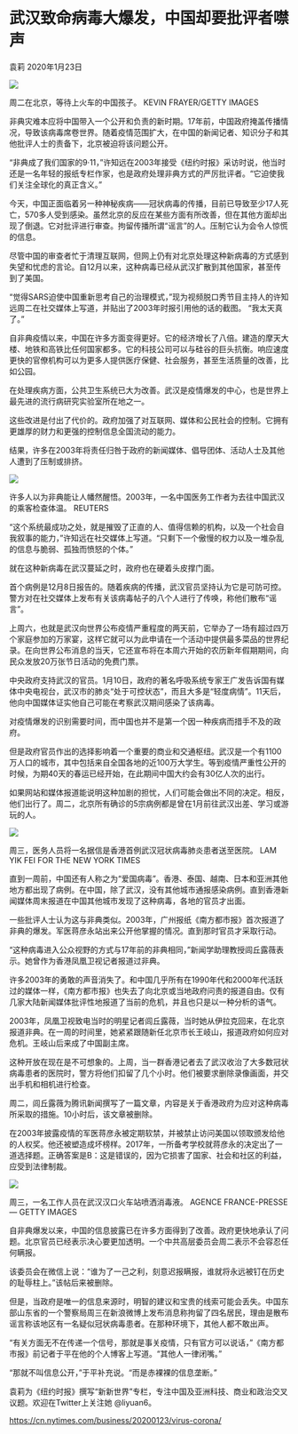 # 武汉致命病毒大爆发，中国却要批评者噤声

袁莉 2020年1月23日

![](https://static01.nyt.com/images/2020/01/22/business/22newworld01/merlin_167504928_7d74d205-3a0f-4098-9a0b-005f2ebb3004-master1050.jpg)

周二在北京，等待上火车的中国孩子。 KEVIN FRAYER/GETTY IMAGES

非典灾难本应将中国带入一个公开和负责的新时期。17年前，中国政府掩盖传播情况，导致该病毒席卷世界。随着疫情范围扩大，在中国的新闻记者、知识分子和其他批评人士的责备下，北京被迫将该问题公开。

“非典成了我们国家的9·11，”许知远在2003年接受《纽约时报》采访时说，他当时还是一名年轻的报纸专栏作家，也是政府处理非典方式的严厉批评者。“它迫使我们关注全球化的真正含义。”

今天，中国正面临着另一种神秘疾病——冠状病毒的传播，目前已导致至少17人死亡，570多人受到感染。虽然北京的反应在某些方面有所改善，但在其他方面却出现了倒退。它对批评进行审查。拘留传播所谓“谣言”的人。压制它认为会令人惊慌的信息。

尽管中国的审查者忙于清理互联网，但网上仍有对北京处理这种新病毒的方式感到失望和忧虑的言论。自12月以来，这种病毒已经从武汉扩散到其他国家，甚至传到了美国。

“觉得SARS迫使中国重新思考自己的治理模式，”现为视频脱口秀节目主持人的许知远周二在社交媒体上写道，并贴出了2003年时报引用他的话的截图。 “我太天真了。”

自非典疫情以来，中国在许多方面变得更好。它的经济增长了八倍。建造的摩天大楼、地铁和高铁比任何国家都多。它的科技公司可以与硅谷的巨头抗衡。响应速度更快的官僚机构可以为更多人提供医疗保健、社会服务，甚至生活质量的改善，比如公园。

在处理疾病方面，公共卫生系统已大为改善。武汉是疫情爆发的中心，也是世界上最先进的流行病研究实验室所在地之一。

这些改进是付出了代价的。政府加强了对互联网、媒体和公民社会的控制。它拥有更雄厚的财力和更强的控制信息全国流动的能力。

结果，许多在2003年将责任归咎于政府的新闻媒体、倡导团体、活动人士及其他人遭到了压制或排挤。

![](https://static01.nyt.com/images/2020/01/22/business/22newworld02/merlin_10781530_adf140ad-43a3-4a13-8917-7207fa4b7d20-master1050.jpg)

许多人以为非典能让人幡然醒悟。2003年，一名中国医务工作者为去往中国武汉的乘客检查体温。 REUTERS

“这个系统最成功之处，就是摧毁了正直的人、值得信赖的机构，以及一个社会自我叙事的能力，”许知远在社交媒体上写道。“只剩下一个傲慢的权力以及一堆杂乱的信息与脆弱、孤独而愤怒的个体。”

就在这种新病毒在武汉蔓延之时，政府也在硬着头皮撑门面。

首个病例是12月8日报告的。随着疾病的传播，武汉官员坚持认为它是可防可控。警方对在社交媒体上发布有关该病毒帖子的八个人进行了传唤，称他们散布“谣言”。

上周六，也就是武汉向世界公布疫情严重程度的两天前，它举办了一场有超过四万个家庭参加的万家宴，这样它就可以为此申请在一个活动中提供最多菜品的世界纪录。在向世界公布消息的当天，它还宣布将在本周六开始的农历新年假期期间，向民众发放20万张节日活动的免费门票。

中央政府支持武汉的官员。1月10日，政府的著名呼吸系统专家王广发告诉国有媒体中央电视台，武汉市的肺炎“处于可控状态”，而且大多是“轻度病情”。11天后，他向中国媒体证实他自己可能在考察武汉期间感染了该病毒。

对疫情爆发的识别需要时间，而中国也并不是第一个因一种疾病而措手不及的政府。

但是政府官员作出的选择影响着一个重要的商业和交通枢纽。武汉是一个有1100万人口的城市，其中包括来自全国各地的近100万大学生。等到疫情严重性公开的时候，为期40天的春运已经开始，在此期间中国大约会有30亿人次的出行。

如果网站和媒体报道能说明这种加剧的担忧，人们可能会做出不同的决定。相反，他们出行了。周二，北京所有确诊的5宗病例都是曾在1月前往武汉出差、学习或游玩的人。

![](https://static01.nyt.com/images/2020/01/22/business/22newworld03/merlin_167560215_4d9bc0dd-1285-45a6-aeb5-1ceda903267c-master1050.jpg)

周三，医务人员将一名据信是香港首例武汉冠状病毒肺炎患者送至医院。 LAM YIK FEI FOR THE NEW YORK TIMES

直到一周前，中国还有人称之为“爱国病毒”。香港、泰国、越南、日本和亚洲其他地方都出现了病例。在中国，除了武汉，没有其他城市通报感染病例。直到香港新闻媒体周末报道在中国其他城市发现了这种病毒，各地的官员才出面。

一些批评人士认为这与非典类似。2003年，广州报纸《南方都市报》首次报道了非典的爆发。军医蒋彦永站出来公开他掌握的情况。直到那时官员才采取行动。

“这种病毒进入公众视野的方式与17年前的非典相同，”新闻学助理教授闾丘露薇表示。她曾作为香港凤凰卫视记者报道过非典。

许多2003年的勇敢的声音消失了。和中国几乎所有在1990年代和2000年代活跃过的媒体一样，《南方都市报》也失去了向北京或当地政府问责的报道自由。仅有几家大陆新闻媒体批评性地报道了当前的危机，并且也只是以一种分析的语气。

2003年，凤凰卫视致电当时的明星记者闾丘露薇，当时她从伊拉克回来，在北京报道非典。在一周的时间里，她紧紧跟随新任北京市长王岐山，报道政府如何应对危机。王岐山后来成了中国副主席。

这种开放在现在是不可想象的。上周，当一群香港记者去了武汉收治了大多数冠状病毒患者的医院时，警方将他们扣留了几个小时。他们被要求删除录像画面，并交出手机和相机进行检查。

周二，闾丘露薇为腾讯新闻撰写了一篇文章，内容是关于香港政府为应对这种病毒所采取的措施。10小时后，该文章被删除。

在2003年披露疫情的军医蒋彦永被定期软禁，并被禁止访问美国以领取颁发给他的人权奖。他还被塑造成坏榜样。2017年，一所备考学校就蒋彦永的决定出了一道选择题。正确答案是B：这是错误的，因为它损害了国家、社会和社区的利益，应受到法律制裁。

![](https://static01.nyt.com/images/2020/01/22/business/22newworld04/merlin_167550627_480c0eb5-d012-4037-980b-2dad54abbaba-master1050.jpg)

周三，一名工作人员在武汉汉口火车站喷洒消毒液。 AGENCE FRANCE-PRESSE — GETTY IMAGES

自非典爆发以来，中国的信息披露已在许多方面得到了改善。政府更快地承认了问题。北京官员已经表示决心要更加透明。一个中共高层委员会周二表示不会容忍任何瞒报。

该委员会在微信上说：“谁为了一己之利，刻意迟报瞒报，谁就将永远被钉在历史的耻辱柱上。”该帖后来被删除。

但是，当政府是唯一的信息来源时，明智的建议和宝贵的线索可能会丢失。中国东部山东省的一个警察局周三在新浪微博上发布消息称拘留了四名居民，理由是散布谣言称该地区有一名疑似冠状病毒患者。在那种环境下，其他人都不敢出声。

“有关方面无不在传递一个信号，那就是事关疫情，只有官方可以说话，”《南方都市报》前记者于平在他的个人博客上写道。“其他人一律闭嘴。”

“那就不叫信息公开，”于平补充说。“而是赤裸裸的信息垄断。”

袁莉为《纽约时报》撰写“新新世界”专栏，专注中国及亚洲科技、商业和政治交叉议题。欢迎在Twitter上关注她 @liyuan6。

https://cn.nytimes.com/business/20200123/virus-corona/
